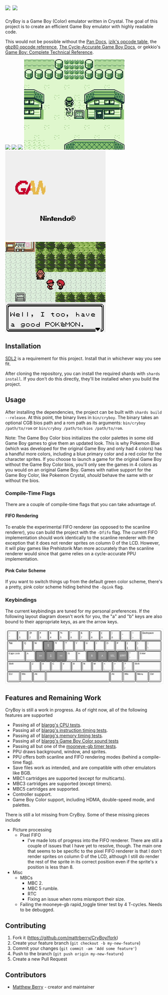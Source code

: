 # <img height="46" src="README/cryboy.svg"/> ![](README/gameboy.png)

CryBoy is a Game Boy (Color) emulator written in Crystal. The goal of this project is to create an efficient Game Boy emulator with highly readable code.

This would not be possible without the [Pan Docs](https://gbdev.io/pandocs), [izik's opcode table](https://izik1.github.io/gbops), the [gbz80 opcode reference](https://rednex.github.io/rgbds/gbz80.7.html), [The Cycle-Accurate Game Boy Docs](https://github.com/AntonioND/giibiiadvance/blob/master/docs/TCAGBD.pdf), or gekkio's [Game Boy: Complete Technical Reference](https://gekkio.fi/files/gb-docs/gbctr.pdf).

![](README/bootrom.gif)
![](README/tetris.gif)
![](README/linksawakening.gif)
![](README/pokemonyellow.gif)
![](README/gbc_bios.gif)
![](README/gbc_silver_rival_battle.gif)

## Installation

[SDL2](https://www.libsdl.org/) is a requirement for this project. Install that in whichever way you see fit.

After cloning the repository, you can install the required shards with `shards install`. If you don't do this directly, they'll be installed when you build the project.

## Usage

After installing the dependencies, the project can be built with `shards build --release`. At this point, the binary lives in `bin/cryboy`. The binary takes an optional CGB bios path and a rom path as its arguments: `bin/cryboy /path/to/rom` or `bin/cryboy /path/to/bios /path/to/rom`.

Note: The Game Boy Color bios initializes the color palettes in some old Game Boy games to give them an updated look. This is why Pokemon Blue (which was developed for the original Game Boy and only had 4 colors) has a handful more colors, including a blue primary color and a red color for the character sprites. If you choose to launch a game for the original Game Boy without the Game Boy Color bios, you'll only see the games in 4 colors as you would on an original Game Boy. Games with native support for the Game Boy Color, like Pokemon Crystal, _should_ behave the same with or without the bios.

### Compile-Time Flags

There are a couple of compile-time flags that you can take advantage of.

#### FIFO Rendering

To enable the experimental FIFO renderer (as opposed to the scanline renderer), you can build the project with the `-Dfifo` flag. The current FIFO implementation should work identically to the scanline renderer with the exception that it does not render sprites on column 0 of the LCD. However, it will play games like Prehistorik Man more accurately than the scanline renderer would since that game relies on a cycle-accurate PPU implementation.

#### Pink Color Scheme

If you want to switch things up from the default green color scheme, there's a pretty, pink color scheme hiding behind the `-Dpink` flag.

### Keybindings

The current keybindings are tuned for my personal preferences. If the following layout diagram doesn't work for you, the "a" and "b" keys are also bound to their appropriate keys, as are the arrow keys.

![](README/keyboard.png)

## Features and Remaining Work

CryBoy is still a work in progress. As of right now, all of the following features are supported

- Passing all of [blargg's CPU tests](https://github.com/retrio/gb-test-roms/tree/master/cpu_instrs).
- Passing all of [blargg's instruction timing tests](https://github.com/retrio/gb-test-roms/tree/master/instr_timing).
- Passing all of [blargg's memory timing tests](https://github.com/retrio/gb-test-roms/tree/master/mem_timing).
- Passing all of [blargg's Game Boy Color sound tests](https://github.com/retrio/gb-test-roms/tree/master/cgb_sound)
- Passing all but one of the [mooneye-gb timer tests](https://github.com/Gekkio/mooneye-gb/tree/master/tests/acceptance/timer).
- PPU draws background, window, and sprites.
- PPU offers both scanline and FIFO rendering modes (behind a compile-time flag).
- Save files work as intended, and are compatible with other emulators like BGB.
- MBC1 cartridges are supported (except for multicarts).
- MBC3 cartridges are supported (except timers).
- MBC5 cartridges are supported.
- Controller support.
- Game Boy Color support, including HDMA, double-speed mode, and palettes.

There is still a lot missing from CryBoy. Some of these missing pieces include

- Picture processing
  - Pixel FIFO
    - I've made lots of progress into the FIFO renderer. There are still a couple of issues that I have yet to resolve, though. The main one that seems to be specific to the pixel FIFO renderer is that I don't render sprites on column 0 of the LCD, although I still do render the rest of the sprite in its correct position even if the sprite's x position is less than 8.
- Misc
  - MBCs
    - MBC 2.
    - MBC 5 rumble.
    - RTC
    - Fixing an issue when roms misreport their size.
  - Failing the mooneye-gb rapid_toggle timer test by 4 T-cycles. Needs to be debugged.

## Contributing

1. Fork it (<https://github.com/mattrberry/CryBoy/fork>)
2. Create your feature branch (`git checkout -b my-new-feature`)
3. Commit your changes (`git commit -am 'Add some feature'`)
4. Push to the branch (`git push origin my-new-feature`)
5. Create a new Pull Request

## Contributors

- [Matthew Berry](https://github.com/mattrberry) - creator and maintainer
